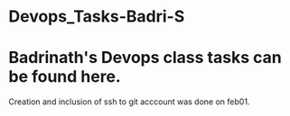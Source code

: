 # Devops_Tasks-Badri-S
Badrinath's Devops class tasks can be found here.
=================================================================================================================================

Creation and inclusion of ssh to git acccount was done on feb01.
